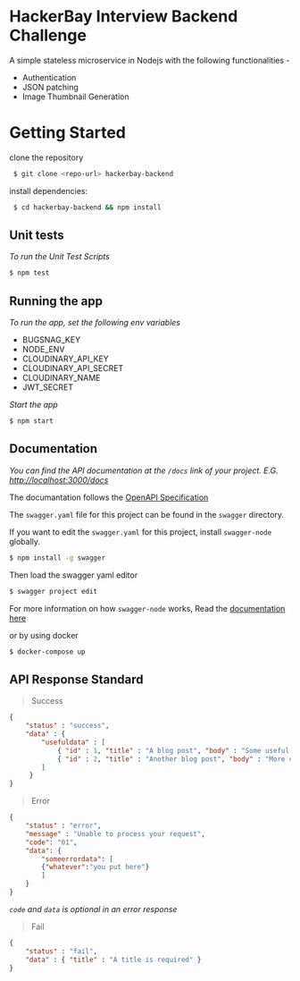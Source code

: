 # HackerBay Interview Backend Challenge

A simple stateless microservice in Nodejs with the following functionalities -
- Authentication
- JSON patching
- Image Thumbnail Generation

# Getting Started

clone the repository
```sh
 $ git clone <repo-url> hackerbay-backend
 ```

install dependencies:
```sh
 $ cd hackerbay-backend && npm install
```

## Unit tests

*To run the Unit Test Scripts*

```sh
$ npm test
```

## Running the app

*To run the app, set the following env variables*

- BUGSNAG_KEY
- NODE_ENV
- CLOUDINARY_API_KEY
- CLOUDINARY_API_SECRET
- CLOUDINARY_NAME
- JWT_SECRET

*Start the app*

```sh
$ npm start
```

## Documentation

*You can find the API documentation at the `/docs` link of your project. E.G. [http://localhost:3000/docs](http://localhost:3000/docs)*

The documantation follows the [OpenAPI Specification](https://github.com/OAI/OpenAPI-Specification/blob/master/versions/2.0.md)

The `swagger.yaml` file for this project can be found in the `swagger` directory.

If you want to edit the `swagger.yaml` for this project, install `swagger-node` globally.

```sh
$ npm install -g swagger
```

Then load the swagger yaml editor

```sh
$ swagger project edit
```

For more information on how `swagger-node` works, Read the [documentation here](https://github.com/swagger-api/swagger-node/blob/master/docs/README.md)

or by using docker

```sh
$ docker-compose up
```

## API Response Standard

> Success

```json
{
    "status" : "success",
    "data" : {
        "usefuldata" : [
            { "id" : 1, "title" : "A blog post", "body" : "Some useful content" },
            { "id" : 2, "title" : "Another blog post", "body" : "More content" },
        ]
     }
}

```

> Error

```json
{
    "status" : "error",
    "message" : "Unable to process your request",
	"code": "01",
	"data": {
		"someerrordata": [
		{"whatever":"you put here"}
		]
	}
}
```

*`code` and `data` is optional in an error response*


> Fail

```json
{
    "status" : "fail",
    "data" : { "title" : "A title is required" }
}
```
